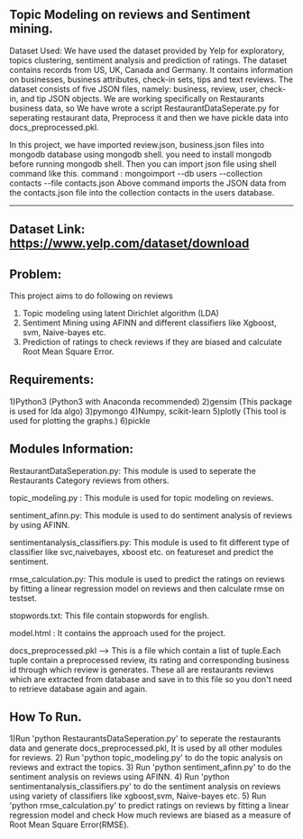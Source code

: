 Topic Modeling on reviews and Sentiment mining.
---------------------------------------------------------------

Dataset Used:
We have used the dataset provided by Yelp for exploratory, topics clustering, sentiment analysis and
prediction of ratings. The dataset contains records from US, UK, Canada and Germany. It contains
information on businesses, business attributes, check-in sets, tips and text reviews.
The dataset consists of five JSON files, namely: business, review, user, check-in, and tip JSON objects. We are
working specifically on Restaurants business data, so We have wrote a script RestaurantDataSeperate.py for seperating
restaurant data, Preprocess it and then we have pickle data into docs_preprocessed.pkl.

In this project, we have imported review.json, business.json files into mongodb database using mongodb shell. you
need to install mongodb before running mongodb shell. Then you can import json file using shell command like this.
command : mongoimport --db users --collection contacts --file contacts.json
Above command imports the JSON data from the contacts.json file into the collection contacts in the users database.

------------------------------------------------------------------------
Dataset Link:
https://www.yelp.com/dataset/download
------------------------------------------------------------------------


Problem:
----------------------------------------------------------------
This project aims to do following on reviews
1. Topic modeling using latent Dirichlet algorithm (LDA)
2. Sentiment Mining using AFINN and different classifiers like Xgboost, svm, Naive-bayes etc.
3. Prediction of ratings to check reviews if they are biased and calculate Root Mean Square Error.

Requirements:
----------------------------------------------------------------
1)Python3 (Python3 with Anaconda recommended)
2)gensim (This package is used for lda algo)
3)pymongo
4)Numpy, scikit-learn
5)plotly (This tool is used for plotting the graphs.)
6)pickle

Modules Information:
---------------------------------------------------------------------

RestaurantDataSeperation.py: This module is used to seperate the Restaurants Category reviews from others.

topic_modeling.py : This module is used for topic modeling on reviews.

sentiment_afinn.py: This module is used to do sentiment analysis of reviews by using AFINN.

sentimentanalysis_classifiers.py: This  module is used to fit different type of classifier like svc,naivebayes, xboost etc. on
featureset and predict the sentiment.


rmse_calculation.py: This module is used to predict the ratings on reviews by fitting a linear regression model
on reviews and then calculate rmse on testset.


stopwords.txt: This file contain stopwords for english.

model.html : It contains the approach used for the project.

docs_preprocessed.pkl --> This is a file which contain a list of tuple.Each tuple contain a preprocessed
review, its rating and corresponding business id through which review is generates. These all are restaurants
reviews which are extracted from database and save in to this file so you don't need to retrieve database
again and again.


How To Run.
---------------------------------------------------------------------------------------------

1)Run 'python RestaurantsDataSeperation.py' to seperate the restaurants data and generate
    docs_preprocessed.pkl, It is used by all other modules for reviews.
2) Run 'python topic_modeling.py' to do the topic analysis on reviews and extract the topics.
3) Run 'python sentiment_afinn.py' to do the sentiment analysis on reviews using AFINN.
4) Run 'python sentimentanalysis_classifiers.py' to do the sentiment analysis on reviews using variety
    of classifiers like xgboost,svm, Naive-bayes etc.
5) Run 'python rmse_calculation.py' to predict ratings on reviews by fitting a linear regression model and check
    How much reviews are biased as a measure of Root Mean Square Error(RMSE).




